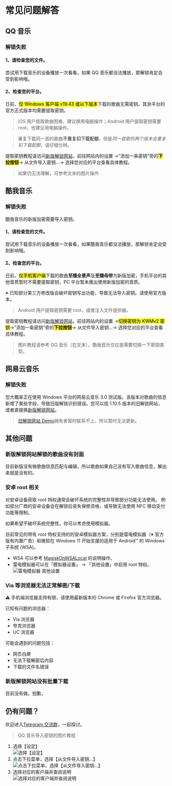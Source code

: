 # 常见问题解答

## QQ 音乐

### 解锁失败

#### 1、请检查您的文件。

尝试用下载音乐的设备播放一次看看，如果 QQ 音乐都没法播放，那解锁肯定会受到影响哦。

#### 2、检查您的平台。

日前，<mark>仅 Windows 客户端 v19.43 或以下版本</mark>下载的歌曲无需密钥，其余平台的官方正式版本均需要提取密钥。

> iOS 用户提取歌曲困难，建议换用电脑操作；Android 用户提取密钥需要 root，也建议用电脑操作。

> 重复下载同一首的歌曲**不重复扣下载配额**，但是*同一首歌的两个版本会重复扣下载配额*，请仔细分辨。

提取密钥教程请访问[新版解锁网站](https://um-react.netlify.app/)，前往网站内的设置 →“添加一条密钥”旁的<mark>**下拉按钮**</mark>→ 从文件导入密钥…→ 选择您对应的平台查看具体教程。

> 如果仍无法理解，可参考文末的图片操作

## 酷我音乐

### 解锁失败

酷我音乐的新版加密需要导入密钥。

#### 1、请检查您的文件。

尝试用下载音乐的设备播放一次看看，如果酷我音乐都没法播放，那解锁肯定会受到影响哦。

#### 2、检查您的平台。

日前，<mark>仅手机客户端</mark>下载的歌曲**至臻全景声**及**至臻母带**为新版加密，手机平台的其他音质暂时不需要提取密钥，PC 平台暂未推出使用新版加密的音质。

※ 已知部分第三方修改版会破坏密钥写出功能，导致无法导入密钥。请使用官方版本。

> Android 用户提取密钥需要 root，或者注入文件提供器。

提取密钥教程请访问[新版解锁网站](https://um-react.netlify.app/)，前往网站内的设置 →<mark>切换密钥为 KWMv2 密钥</mark>→“添加一条密钥”旁的<mark>**下拉按钮**</mark>→ 从文件导入密钥…→ 选择您对应的平台查看具体教程。

> 图片教程请参考 QQ 音乐（在文末），酷我音乐仅仅是需要切换一下密钥类型。

## 网易云音乐

### 解锁失败

您大概率正在使用 Windows 平台的网易云音乐 3.0 测试版。该版本对歌曲的信息新增了某些字段，导致旧版解锁识别错误。您可以找 1.10.5 版本的旧解锁网站，或者直接换[新版解锁网站](https://um-react.netlify.app/)。

> [旧解锁网站 Demo](https://demo.unlock-music.dev/)拥有者暂时联系不上，所以暂时无法更新。

## 其他问题

### 新版解锁网站解锁的歌曲没有封面

目前新版没有做歌曲信息匹配与编辑，所以歌曲如果自己没有写入歌曲信息，解出来就是没有的。

### 安卓 root 相关

对安卓设备获取 root 特权通常会破坏系统的完整性并导致部分功能无法使用。
例如部分厂商的安卓设备会在解锁后丧失保修资格，或导致无法使用 NFC 移动支付功能等限制。

如果希望不破坏系统完整性，你可以考虑使用模拟器。

目前常见的带有 root 特权支持的的安卓模拟器方案，分别是雷电模拟器（※ 官方版有内置广告）和微软在 Windows 11 开始支援的适用于 Android™ 的 Windows 子系统 (WSA)。

- WSA 可以参考 [MagiskOnWSALocal](https://github.com/LSPosed/MagiskOnWSALocal) 的说明操作。
- 雷电模拟器可以在「模拟器设置」 → 「其他设置」中启用 root 特权。
  ![雷电模拟器 其他设置](../src/faq/assets/ld_settings_misc.webp)

### Via 等浏览器无法正常解密/下载

⚠️ 手机端浏览器支持有限，请使用最新版本的 Chrome 或 Firefox 官方浏览器。

已知有问题的浏览器：

- Via 浏览器
- 夸克浏览器
- UC 浏览器

可能会遇到的问题包括：

- 网页白屏
- 无法下载解密后内容
- 下载的文件名错误

### 新版解锁网站没有批量下载

目前没有做。抱歉。

## 仍有问题？

欢迎进入[Telegram 交流群](https://t.me/unlock_music_chat)，一起探讨。

> QQ 音乐导入密钥的图片教程

1. 选择【设定】
   <br/>![选择【设定】](./assets/faq_1_home.webp)
2. 点击下拉菜单，选择【从文件导入密钥…】
   <br/>![点击下拉菜单，选择【从文件导入密钥…】](./assets/faq_2_import.webp)
3. 选择对应的客户端并查阅说明
   <br/>![选择对应的客户端并查阅说明](./assets/faq_3_instructions.webp)
